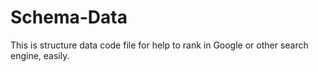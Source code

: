 # Schema-Data
This is structure data code file for help to rank in Google or other search engine, easily. 

